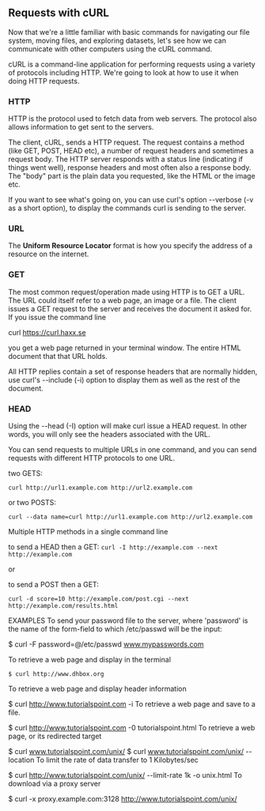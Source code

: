 ## Requests with cURL

Now that we're a little familiar with basic commands for navigating our file system, moving files, and exploring datasets, let's see how we can communicate with other computers using the cURL command.

cURL is a command-line application for performing requests using a variety of protocols including HTTP. We're going to look at how to use it when doing HTTP requests.

### HTTP

HTTP is the protocol used to fetch data from web servers. The protocol also allows information to get sent to the servers.

The client, cURL, sends a HTTP request. The request contains a method (like GET, POST, HEAD etc), a number of request headers and sometimes a request body. The HTTP server responds with a status line (indicating if things went well), response headers and most often also a response body. The "body" part is the plain data you requested, like the HTML or the image etc.

If you want to see what's going on, you can use curl's option --verbose (-v as a short option), to display the commands curl is sending to the server.

### URL

The **Uniform Resource Locator** format is how you specify the address of a resource on the internet.

### GET

The most common request/operation made using HTTP is to GET a URL. The URL could itself refer to a web page, an image or a file. The client issues a GET request to the server and receives the document it asked for. If you issue the command line

 curl https://curl.haxx.se

you get a web page returned in your terminal window. The entire HTML document that that URL holds.

All HTTP replies contain a set of response headers that are normally hidden, use curl's --include (-i) option to display them as well as the rest of the document.

### HEAD

Using the --head (-I) option will make curl issue a HEAD request. In other words, you will only see the headers associated with the URL.

You can send requests to multiple URLs in one command, and you can send requests with different HTTP protocols to one URL.

two GETS:

`curl http://url1.example.com http://url2.example.com`

or two POSTS:

`curl --data name=curl http://url1.example.com http://url2.example.com`

Multiple HTTP methods in a single command line

to send a HEAD then a GET:
`curl -I http://example.com --next http://example.com`

or

to send a POST then a GET:

`curl -d score=10 http://example.com/post.cgi --next http://example.com/results.html`

EXAMPLES
To send your password file to the server, where 'password' is the name of the form-field to which /etc/passwd will be the input:

$ curl -F password=@/etc/passwd www.mypasswords.com

To retrieve a web page and display in the terminal

`$ curl http://www.dhbox.org`

To retrieve a web page and display header information

$ curl http://www.tutorialspoint.com -i
To retrieve a web page and save to a file.

$ curl http://www.tutorialspoint.com -0 tutorialspoint.html
To retrieve a web page, or its redirected target

$ curl www.tutorialspoint.com/unix/ 
$ curl www.tutorialspoint.com/unix/ --location
To limit the rate of data transfer to 1 Kilobytes/sec

$ curl http://www.tutorialspoint.com/unix/ --limit-rate 1k -o unix.html
To download via a proxy server

$ curl -x proxy.example.com:3128 http://www.tutorialspoint.com/unix/

### 